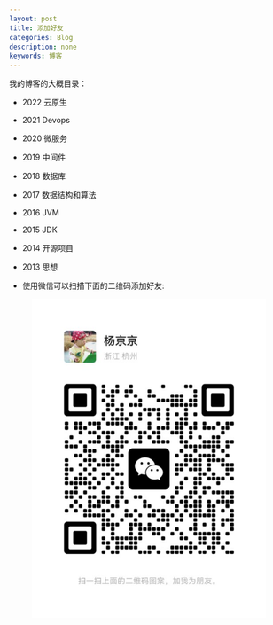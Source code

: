 ```yaml
---
layout: post
title: 添加好友
categories: Blog
description: none
keywords: 博客
---
```


我的博客的大概目录：
- 2022   云原生
- 2021   Devops
- 2020   微服务
- 2019   中间件
- 2018   数据库
- 2017   数据结构和算法
- 2016   JVM
- 2015   JDK
- 2014   开源项目
- 2013   思想

- 使用微信可以扫描下面的二维码添加好友:


<center>
    <img src="/assets/images/qrcode.jpg" alt="picture not found" style="zoom:80%;" />
    <br>
</center>
